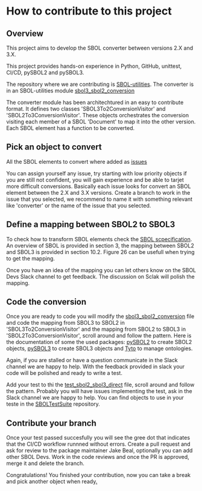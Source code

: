 # How to contribute to this project

## Overview

This project aims to develop the SBOL converter between versions 2.X and 3.X.

This project provides hands-on experience in Python, GitHub, unittest, CI/CD, pySBOL2 and pySBOL3.  

The repository where we are contributing is [SBOL-utilities](https://github.com/SynBioDex/SBOL-utilities).
The converter is in an SBOL-utilities module [sbol3_sbol2_conversion](https://github.com/SynBioDex/SBOL-utilities/blob/develop/sbol_utilities/sbol3_sbol2_conversion.py) 

The converter module has been architechtured in an easy to contribute format.
It defines two classes 'SBOL3To2ConversionVisitor' and 'SBOL2To3ConversionVisitor'.
These objects orchestrates the conversion visiting each member of a SBOL 'Document' to map it into the other version.
Each SBOL element has a function to be converted.

## Pick an object to convert

All the SBOL elements to convert where added as [issues](https://github.com/SynBioDex/SBOL-utilities/issues)

You can assign yourself any issue, try starting with low priority objects if you are still not confident, you will gain experience and be able to tarjet more difficult conversions.
Basically each issue looks for convert an SBOL element between the 2.X and 3.X versions. 
Create a branch to work in the issue that you selected, we recommend to name it with something relevant like 'converter' or the name of the issue that you selected.

## Define a mapping between SBOL2 to SBOL3

To check how to transform SBOL elements check the [SBOL scpecification](https://sbolstandard.org/datamodel-specification/version-3.1.0/).
An overview of SBOL is provided in section 3, the mapping between SBOL2 and SBOL3 is provided in section 10.2. Figure 26 can be usefull when trying to get the mapping.

Once you have an idea of the mapping you can let others know on the SBOL Devs Slack channel to get feedback.
The discussion on Sclak will polish the mapping.

## Code the conversion

Once you are ready to code you will modify the [sbol3_sbol2_conversion](https://github.com/SynBioDex/SBOL-utilities/blob/develop/sbol_utilities/sbol3_sbol2_conversion.py) file and code the mapping from SBOL3 to SBOL2 in 'SBOL3To2ConversionVisitor' and the mapping from SBOL2 to SBOL3 in 'SBOL2To3ConversionVisitor', scroll around and follow the pattern. Here is the documentation of some the used packages: [pySBOL2](https://pysbol2.readthedocs.io/en/latest/) to create SBOL2 objects, [pySBOL3](https://pysbol3.readthedocs.io/en/stable/) to create SBOL3 objects and [Tyto](https://tyto.readthedocs.io/en/latest/index.html) to manage ontologies.

Again, if you are stalled or have a question communicate in the Slack channel we are happy to help.
With the feedback provided in slack your code will be polished and ready to write a test.

Add your test to thi the [test_sbol2_sbol3_direct](https://github.com/SynBioDex/SBOL-utilities/blob/develop/test/test_sbol2_sbol3_direct.py) file, scroll around and follow the pattern.
Probably you will have issues implementing the test, ask in the Slack channel we are happy to help. You can find objects to use in your teste in the [SBOLTestSuite](https://github.com/SynBioDex/SBOLTestSuite) repository.

## Contribute your branch

Once your test passed succesfully you will see the gree dot that indicates that the CI/CD workflow runnned without errors.
Create a pull request and ask for review to the package maintainer Jake Beal, optionally you can add other SBOL Devs.
Work in the code reviews and once the PR is approved, merge it and delete the branch.

Congratulations! You finished your contribution, now you can take a break and pick another object when ready[.](https://youtu.be/K2VzuA6UZ7A)

